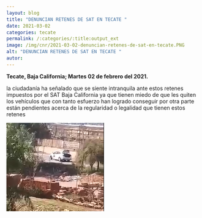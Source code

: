 ```yaml
---
layout: blog
title: "DENUNCIAN RETENES DE SAT EN TECATE "
date: 2021-03-02
categories: tecate
permalink: /:categories/:title:output_ext
image: /img/cnr/2021-03-02-denuncian-retenes-de-sat-en-tecate.PNG
alt: "DENUNCIAN RETENES DE SAT EN TECATE "
autor:
---
```


**Tecate, Baja California; Martes 02 de febrero del 2021.** 

la ciudadanía ha señalado que se siente intranquila ante estos retenes impuestos por el SAT Baja California ya que tienen miedo de que les quiten los vehículos que con tanto esfuerzo han logrado conseguir por otra parte están pendientes acerca de la regularidad o legalidad que tienen estos retenes

<div id="carouselExampleSlidesOnly" class="carousel slide" data-ride="carousel">
  <div class="carousel-inner">
    <div class="carousel-item active">
       <img class="d-block w-100" src="/img/cnr/2021-03-02-denuncian-retenes-de-sat-en-tecate.PNG" loading="lazy"  alt="DENUNCIAN RETENES DE SAT EN TECATE ">
    </div>
  </div>
</div>